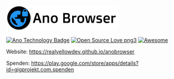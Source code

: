 ![Ano Browser](logo_black.png)

[![Ano Technology Badge](http://bit.ly/anotecnologybadge)](https://github.com/realYellowDev/anotechnology/)
[![Open Source Love png3](https://badges.frapsoft.com/os/v3/open-source.png?v=103)](https://github.com/realYellowDev/anobrowser/)
[![Awesome](https://cdn.rawgit.com/sindresorhus/awesome/d7305f38d29fed78fa85652e3a63e154dd8e8829/media/badge.svg)](https://github.com/sindresorhus/awesome)

Website: https://realyellowdev.github.io/anobrowser

Spenden: https://play.google.com/store/apps/details?id=gigprojekt.com.spenden




